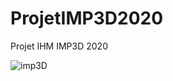 # ProjetIMP3D2020

Projet IHM IMP3D 2020

![imp3D](https://user-images.githubusercontent.com/58742111/77311635-c9b91900-6d00-11ea-8ea9-b5ace1c57b6a.png)
